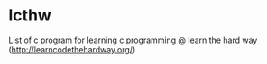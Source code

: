lcthw
=====

List of c program for learning c programming @ learn the hard way (http://learncodethehardway.org/)
